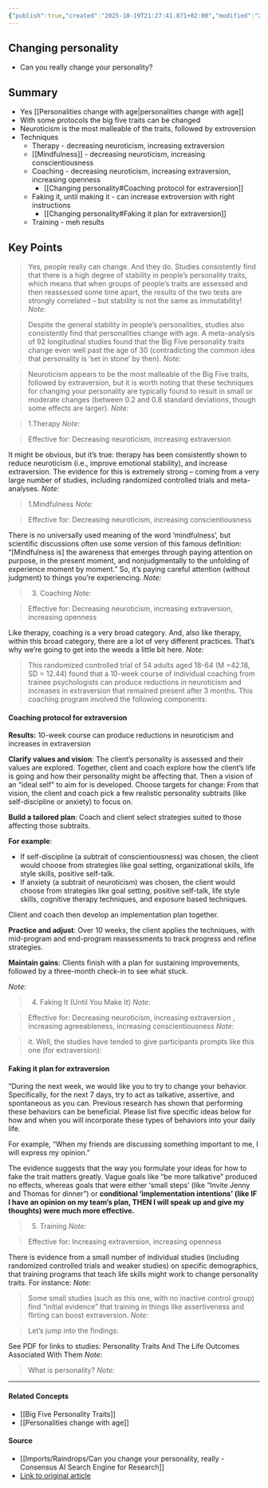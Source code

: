 ```yaml
---
{"publish":true,"created":"2025-10-19T21:27:41.871+02:00","modified":"2025-10-19T21:43:34.917+02:00","cssclasses":""}
---
```



## Changing personality
- Can you really change your personality?

## Summary
- Yes [[Personalities change with age\|personalities change with age]]
- With some protocols the big five traits can be changed
- Neuroticism is the most malleable of the traits, followed by extroversion
- Techniques
	- Therapy - decreasing neuroticism, increasing extraversion
	- [[Mindfulness]] - decreasing neuroticism, increasing conscientiousness
	- Coaching - decreasing neuroticism, increasing extraversion, increasing openness
		- [[Changing personality#Coaching protocol for extraversion]] 
	- Faking it, until making it - can increase extroversion with right instructions
		- [[Changing personality#Faking it plan for extraversion]]
	- Training - meh results


## Key Points

> Yes, people really can change. And they do. Studies consistently find that there is a high degree of stability in people’s personality traits, which means that when groups of people’s traits are assessed and then reassessed some time apart, the results of the two tests are strongly correlated – but stability is not the same as immutability!
  *Note:* 

> Despite the general stability in people’s personalities, studies also consistently find that personalities change with age. A meta-analysis of 92 longitudinal studies found that the Big Five personality traits change even well past the age of 30 (contradicting the common idea that personality is ‘set in stone’ by then).
  *Note:* 

> Neuroticism appears to be the most malleable of the Big Five traits, followed by extraversion, but it is worth noting that these techniques for changing your personality are typically found to result in small or moderate changes (between 0.2 and 0.8 standard deviations, though some effects are larger).
  *Note:* 

> 1.Therapy
  *Note:* 

> Effective for: Decreasing neuroticism, increasing extraversion

It might be obvious, but it’s true: therapy has been consistently shown to reduce neuroticism (i.e., improve emotional stability), and increase extraversion. The evidence for this is extremely strong – coming from a very large number of studies, including randomized controlled trials and meta-analyses.
  *Note:* 

> 1.Mindfulness
  *Note:* 

> Effective for: Decreasing neuroticism, increasing conscientiousness

There is no universally used meaning of the word ‘mindfulness’, but scientific discussions often use some version of this famous definition: “[Mindfulness is] the awareness that emerges through paying attention on purpose, in the present moment, and nonjudgmentally to the unfolding of experience moment by moment.” So, it’s paying careful attention (without judgment) to things you’re experiencing.
  *Note:* 

> 3. Coaching
  *Note:* 

> Effective for: Decreasing neuroticism, increasing extraversion, increasing openness

Like therapy, coaching is a very broad category. And, also like therapy, within this broad category, there are a lot of very different practices. That’s why we’re going to get into the weeds a little bit here.
  *Note:* 

> This randomized controlled trial of 54 adults aged 18-64 (M =42.18, SD = 12.44) found that a 10-week course of individual coaching from trainee psychologists can produce reductions in neuroticism and increases in extraversion that remained present after 3 months. This coaching program involved the following components:

#### Coaching protocol for extraversion

**Results:** 10-week course can produce reductions in neuroticism and increases in extraversion

**Clarify values and vision**: The client’s personality is assessed and their values are explored. Together, client and coach explore how the client’s life is going and how their personality might be affecting that. Then a vision of an “ideal self” to aim for is developed.
Choose targets for change: From that vision, the client and coach pick a few realistic personality subtraits (like self-discipline or anxiety) to focus on.

**Build a tailored plan**: Coach and client select strategies suited to those affecting those subtraits.

**For example**:
- If self-discipline (a subtrait of conscientiousness) was chosen, the client would choose from strategies like goal setting, organizational skills, life style skills, positive self-talk.
- If anxiety (a subtrait of neuroticism) was chosen, the client would choose from strategies like goal setting, positive self-talk, life style skills, cognitive therapy techniques, and exposure based techniques.

Client and coach then develop an implementation plan together.

**Practice and adjust**: Over 10 weeks, the client applies the techniques, with mid-program and end-program reassessments to track progress and refine strategies.

**Maintain gains**: Clients finish with a plan for sustaining improvements, followed by a three-month check-in to see what stuck.

  *Note:* 

> 4. Faking It (Until You Make It)
  *Note:* 

> Effective for: Decreasing neuroticism, increasing extraversion , increasing agreeableness, increasing conscientiousness
  *Note:* 

> it. Well, the studies have tended to give participants prompts like this one (for extraversion):

#### Faking it plan for extraversion

“During the next week, we would like you to try to change your behavior. Specifically, for the next 7 days, try to act as talkative, assertive, and spontaneous as you can. Previous research has shown that performing these behaviors can be beneficial. Please list five specific ideas below for how and when you will incorporate these types of behaviors into your daily life.

For example, “When my friends are discussing something important to me, I will express my opinion.”

The evidence suggests that the way you formulate your ideas for how to fake the trait matters greatly. Vague goals like “be more talkative” produced no effects, whereas goals that were either ‘small steps’ (like “Invite Jenny and Thomas for dinner”) or **conditional ‘implementation intentions’ (like IF I have an opinion on my team’s plan, THEN I will speak up and give my thoughts) were much more effective.**


> 5. Training
  *Note:* 

> Effective for: Increasing extraversion, increasing openness

There is evidence from a small number of individual studies (including randomized controlled trials and weaker studies) on specific demographics, that training programs that teach life skills might work to change personality traits. For instance:
  *Note:* 

> Some small studies (such as this one, with no inactive control group) find “initial evidence” that training in things like assertiveness and flirting can boost extraversion.
  *Note:* 

> Let’s jump into the findings:

See PDF for links to studies: Personality Traits And The Life Outcomes Associated With Them
  *Note:* 

> What is personality?
  *Note:* 



---
#### Related Concepts
- [[Big Five Personality Traits]]
- [[Personalities change with age]]

#### Source
- [[Imports/Raindrops/Can you change your personality, really - Consensus AI Search Engine for Research]]
- [Link to original article](https://consensus.app/home/blog/can-you-change-your-personality-really/)
